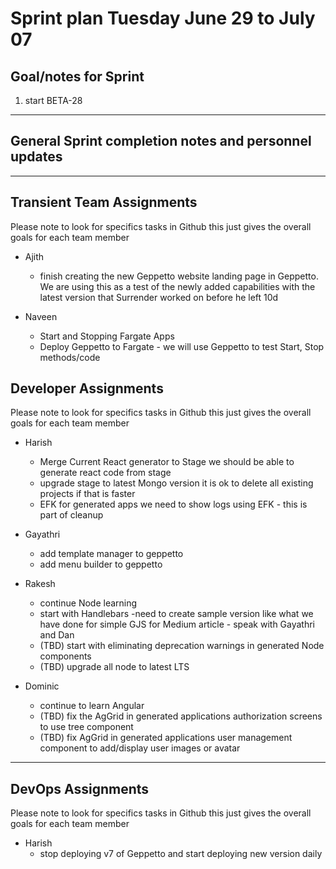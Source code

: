 # Sprint plan Tuesday June 29 to July 07

## Goal/notes for Sprint

1. start BETA-28

---

## General Sprint completion notes and personnel updates

---

## Transient Team Assignments

Please note to look for specifics tasks in Github this just gives the overall goals for each team member

- Ajith
  - finish creating the new Geppetto website landing page in Geppetto. We are using this as a test of the newly added capabilities with the latest version that Surrender worked on before he left 10d

- Naveen
  - Start and Stopping Fargate Apps
  - Deploy Geppetto to Fargate - we will use Geppetto to test Start, Stop methods/code

## Developer Assignments

Please note to look for specifics tasks in Github this just gives the overall goals for each team member

- Harish
  - Merge Current React generator to Stage
  we should be able to generate react code from stage
  - upgrade stage to latest Mongo version
  it is ok to delete all existing projects if that is faster
  - EFK for generated apps 
  we need to show logs using EFK - this is part of cleanup

- Gayathri
  - add template manager to geppetto
  - add menu builder to geppetto
  
- Rakesh
  - continue Node learning
  - start with Handlebars
   -need to create sample version like what we have done for simple GJS for Medium article - speak with Gayathri and Dan
  - (TBD) start with eliminating deprecation warnings in generated Node components
  - (TBD) upgrade all node to latest LTS

- Dominic
  - continue to learn Angular
  - (TBD) fix the AgGrid in generated applications authorization screens to use tree component
  - (TBD) fix AgGrid in generated applications user management component to add/display user images or avatar

---

## DevOps Assignments

Please note to look for specifics tasks in Github this just gives the overall goals for each team member

- Harish
  - stop deploying v7 of Geppetto and start deploying new version daily
